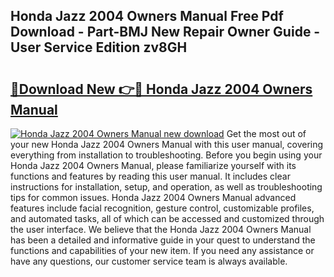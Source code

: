 ## Honda Jazz 2004 Owners Manual Free Pdf Download - Part-BMJ New Repair Owner Guide - User Service Edition zv8GH

# <h2><a href="http://cf22379.oget.top/?id=Honda+Jazz+2004+Owners+Manual">🔗Download New 👉🔴 Honda Jazz 2004 Owners Manual</a></h2>

[![Honda Jazz 2004 Owners Manual new download](https://i.imgur.com/5g1atiW.png)](http://cf22379.oget.top/?id=Honda+Jazz+2004+Owners+Manual)
Get the most out of your new Honda Jazz 2004 Owners Manual with this user manual, covering everything from installation to troubleshooting. Before you begin using your Honda Jazz 2004 Owners Manual, please familiarize yourself with its functions and features by reading this user manual. It includes clear instructions for installation, setup, and operation, as well as troubleshooting tips for common issues. Honda Jazz 2004 Owners Manual advanced features include facial recognition, gesture control, customizable profiles, and automated tasks, all of which can be accessed and customized through the user interface. We believe that the Honda Jazz 2004 Owners Manual has been a detailed and informative guide in your quest to understand the functions and capabilities of your new item. If you need any assistance or have any questions, our customer service team is always available.
